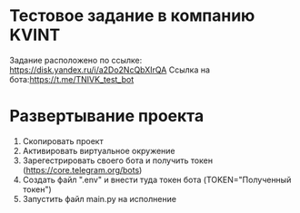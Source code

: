 # Тестовое задание в компанию KVINT 
Задание расположено по ссылке: https://disk.yandex.ru/i/a2Do2NcQbXIrQA
Ссылка на бота:https://t.me/TNIVK_test_bot
# Развертывание проекта 
1. Скопировать проект
2. Активировать виртуальное окружение
3. Зарегестрировать своего бота и получить токен (https://core.telegram.org/bots)
4. Создать файл ".env" и внести туда токен бота (TOKEN="Полученный токен")
5. Запустить файл main.py на исполнение 
